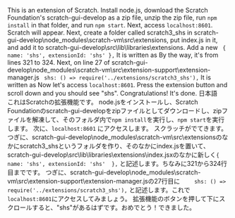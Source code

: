 This is an extension of Scratch. Install node.js, download the Scratch Foundation's scratch-gui-develop as a zip file, unzip the zip file, run `npm install` in that folder, and run `npm start`. Next, access `localhost:8601`. Scratch will appear.
Next, create a folder called scratch3_shs in scratch-gui-develop\node_modules\scratch-vm\src\extensions, put index.js in it, and add it to scratch-gui-develop\src\lib\libraries\extensions. Add a new 
` {
         name: 'shs',
         extensionId: 'shs'
     },`
It is written as By the way, it's from lines 321 to 324.
Next, on line 27 of scratch-gui-develop\node_modules\scratch-vm\src\extension-support\extension-manager.js
` shs: () => require('../extensions/scratch3_shs'),`
It is written as Now let's access `localhost:8601`.
Press the extension button and scroll down and you should see "shs". Congratulations! It's done.
日本語  
これはScratchの拡張機能です。 node.jsをインストールし、Scratch Foundationのscratch-gui-developをzipファイルとしてダウンロードし、zipファイルを解凍して、そのフォルダ内で`npm install`を実行し、`npm start`を実行します。 次に、`localhost:8601` にアクセスします。 スクラッチがでてきます。
つぎに、scratch-gui-develop\node_modules\scratch-vm\src\extensionsのなかにscratch3_shsというフォルダを作り、そのなかにindex.jsを置いて、scratch-gui-develop\src\lib\libraries\extensions\index.jsxのなかに新しく`{
        name: 'shs',
        extensionId: 'shs' 
    },`
と記述します。ちなみに321から324行目までです。
つぎに、scratch-gui-develop\node_modules\scratch-vm\src\extension-support\extension-manager.jsの27行目に
`    shs: () => require('../extensions/scratch3_shs'),`
と記述します。これで`localhost:8601`にアクセスしてみましょう。
拡張機能のボタンを押して下にスクロールすると、"shs"があるはずです。おめでとう！できました。
